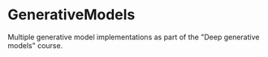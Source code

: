 # GenerativeModels
Multiple generative model implementations as part of the "Deep generative models" course. 

